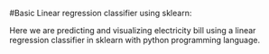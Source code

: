 #Basic Linear regression classifier using sklearn:

Here we are predicting and visualizing electricity bill using a linear regression classifier in  sklearn with python programming language.